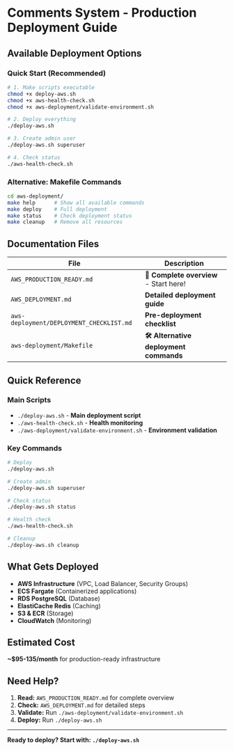 # Comments System - Production Deployment Guide

## Available Deployment Options

### Quick Start (Recommended)

```bash
# 1. Make scripts executable
chmod +x deploy-aws.sh
chmod +x aws-health-check.sh
chmod +x aws-deployment/validate-environment.sh

# 2. Deploy everything
./deploy-aws.sh

# 3. Create admin user
./deploy-aws.sh superuser

# 4. Check status
./aws-health-check.sh
```

### Alternative: Makefile Commands

```bash
cd aws-deployment/
make help      # Show all available commands
make deploy    # Full deployment
make status    # Check deployment status
make cleanup   # Remove all resources
```

## Documentation Files

| File | Description |
|------|-------------|
| `AWS_PRODUCTION_READY.md` | **🎤 Complete overview** - Start here! |
| `AWS_DEPLOYMENT.md` | **Detailed deployment guide** |
| `aws-deployment/DEPLOYMENT_CHECKLIST.md` | **Pre-deployment checklist** |
| `aws-deployment/Makefile` | **🛠️ Alternative deployment commands** |

## Quick Reference

### Main Scripts

- `./deploy-aws.sh` - **Main deployment script**
- `./aws-health-check.sh` - **Health monitoring**
- `./aws-deployment/validate-environment.sh` - **Environment validation**

### Key Commands

```bash
# Deploy
./deploy-aws.sh

# Create admin
./deploy-aws.sh superuser

# Check status
./deploy-aws.sh status

# Health check
./aws-health-check.sh

# Cleanup
./deploy-aws.sh cleanup
```

## What Gets Deployed

- **AWS Infrastructure** (VPC, Load Balancer, Security Groups)
- **ECS Fargate** (Containerized applications)
- **RDS PostgreSQL** (Database)
- **ElastiCache Redis** (Caching)
- **S3 & ECR** (Storage)
- **CloudWatch** (Monitoring)

## Estimated Cost

**~$95-135/month** for production-ready infrastructure

## Need Help?

1. **Read:** `AWS_PRODUCTION_READY.md` for complete overview
2. **Check:** `AWS_DEPLOYMENT.md` for detailed steps
3. **Validate:** Run `./aws-deployment/validate-environment.sh`
4. **Deploy:** Run `./deploy-aws.sh`

---

**Ready to deploy? Start with: `./deploy-aws.sh`**
